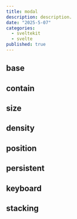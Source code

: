 ```yaml
---
title: modal
description: description.
date: "2025-5-07"
categories:
  - sveltekit
  - svelte
published: true
---
```


<script>
  import { ModalBase, ModalContain, ModalDensity, ModalKeyboard, ModalPersistent, ModalPosition, ModalSize, ModalStack } from "$lib/components/docs/index.js";
</script>

## base

<ModalBase/>

## contain

<ModalContain/>

## size

<ModalSize/>

## density

<ModalDensity/>

## position

<ModalPosition/>

## persistent

<ModalPersistent/>

## keyboard

<ModalKeyboard/>

## stacking

<ModalStack/>
